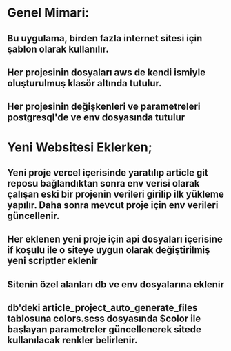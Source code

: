 # Genel Mimari: 
## Bu uygulama, birden fazla internet sitesi için şablon olarak kullanılır. 
## Her projesinin dosyaları aws de kendi ismiyle oluşturulmuş klasör altında tutulur.
## Her projesinin değişkenleri ve parametreleri postgresql'de ve env dosyasında tutulur



# Yeni Websitesi Eklerken;
## Yeni proje vercel içerisinde yaratılıp article git reposu bağlandıktan sonra env verisi olarak çalışan eski bir projenin verileri girilip ilk yükleme yapılır. Daha sonra mevcut proje için env verileri güncellenir.
## Her eklenen yeni proje için api dosyaları içerisine if koşulu ile o siteye uygun olarak değiştirilmiş yeni scriptler eklenir
## Sitenin özel alanları db ve env dosyalarına eklenir
## db'deki article_project_auto_generate_files tablosuna colors.scss dosyasında $color ile başlayan parametreler güncellenerek sitede kullanılacak renkler belirlenir.